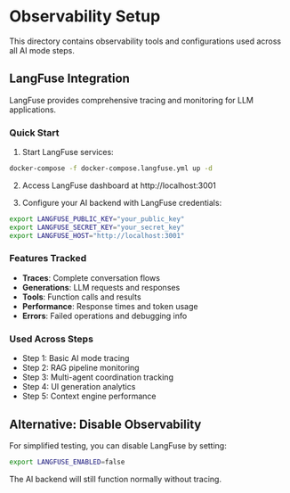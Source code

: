 # Observability Setup

This directory contains observability tools and configurations used across all AI mode steps.

## LangFuse Integration

LangFuse provides comprehensive tracing and monitoring for LLM applications.

### Quick Start

1. Start LangFuse services:
```bash
docker-compose -f docker-compose.langfuse.yml up -d
```

2. Access LangFuse dashboard at http://localhost:3001

3. Configure your AI backend with LangFuse credentials:
```bash
export LANGFUSE_PUBLIC_KEY="your_public_key"
export LANGFUSE_SECRET_KEY="your_secret_key"
export LANGFUSE_HOST="http://localhost:3001"
```

### Features Tracked

- **Traces**: Complete conversation flows
- **Generations**: LLM requests and responses
- **Tools**: Function calls and results
- **Performance**: Response times and token usage
- **Errors**: Failed operations and debugging info

### Used Across Steps

- Step 1: Basic AI mode tracing
- Step 2: RAG pipeline monitoring
- Step 3: Multi-agent coordination tracking
- Step 4: UI generation analytics
- Step 5: Context engine performance

## Alternative: Disable Observability

For simplified testing, you can disable LangFuse by setting:
```bash
export LANGFUSE_ENABLED=false
```

The AI backend will still function normally without tracing.